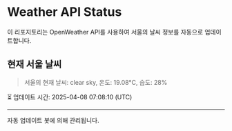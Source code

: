 
# Weather API Status

이 리포지토리는 OpenWeather API를 사용하여 서울의 날씨 정보를 자동으로 업데이트합니다.

## 현재 서울 날씨
> 서울의 현재 날씨: clear sky, 온도: 19.08°C, 습도: 28%

⏳ 업데이트 시간: 2025-04-08 07:08:10 (UTC)

---
자동 업데이트 봇에 의해 관리됩니다.
